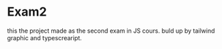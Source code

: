 # Exam2
this the project made as the second exam in JS cours. buld up by tailwind graphic and typescreaript. 
